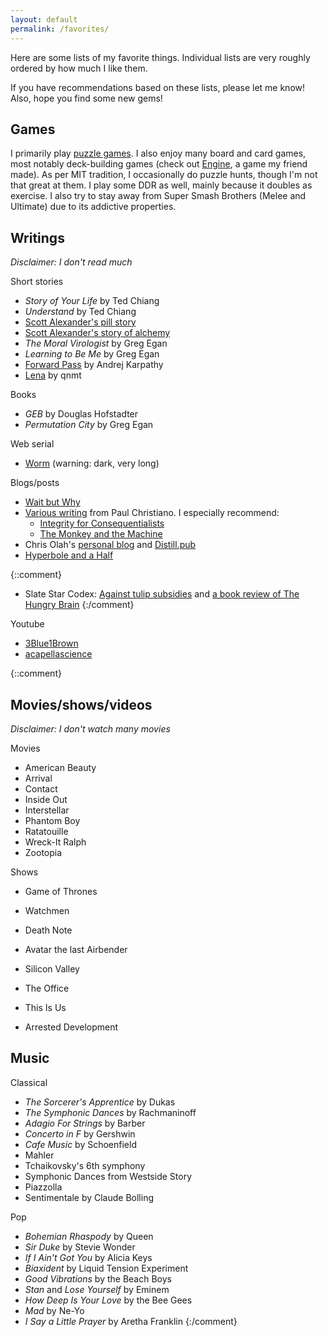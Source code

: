 ```yaml
---
layout: default
permalink: /favorites/
---
```


Here are some lists of my favorite things.
Individual lists are very roughly ordered by how much I like them.

If you have recommendations based on these lists, please let me know!
Also, hope you find some new gems!

## Games

I primarily play [puzzle games](puzzle_games.md).
I also enjoy many board and card games, most notably deck-building games (check out [Engine](https://www.engine-game.com), a game my friend made).
As per MIT tradition, I occasionally do puzzle hunts, though I'm not that great at them.
I play some DDR as well, mainly because it doubles as exercise.
I also try to stay away from Super Smash Brothers (Melee and Ultimate) due to its addictive properties.

<!--
- Other board games
  - Hanabi
  - Quoridor
- Poker deck games:
  - Trick taking: Tichu, Haggis, Spades, Oh Hell, Napolean, etc.
- Social manipulation games, e.g. One Night Werewolf
- Prop-less games
  - GOTHS, contact, double contact, category (on a timer)
-->

<!--
## Mystery hunt puzzles

*Disclaimer: haven't done many*
- [Functions](http://web.mit.edu/puzzle/www/2012/puzzles/phantom_of_the_operator/functions/)
- [Rime Royal](http://puzzle.cisra.com.au/2011/3D-Rime-Royal.pdf)
- [Three Colours](http://puzzle.cisra.com.au/2013/5D-Three-Colours.pdf)
- [Earth Shattering](https://galacticpuzzlehunt.com/puzzle/earth-shattering)
-->

## Writings

*Disclaimer: I don't read much*

Short stories
- *Story of Your Life* by Ted Chiang
- *Understand* by Ted Chiang
- [Scott Alexander's pill story](http://slatestarcodex.com/2015/06/02/and-i-show-you-how-deep-the-rabbit-hole-goes/)
- [Scott Alexander's story of alchemy](http://slatestarcodex.com/2017/11/09/ars-longa-vita-brevis/)
- *The Moral Virologist* by Greg Egan
- *Learning to Be Me* by Greg Egan
- [Forward Pass](http://karpathy.github.io/2021/03/27/forward-pass/) by Andrej Karpathy
- [Lena](https://qntm.org/mmacevedo) by qnmt

Books
- *GEB* by Douglas Hofstadter
- *Permutation City* by Greg Egan

Web serial
- [Worm](https://parahumans.wordpress.com/) (warning: dark, very long)

Blogs/posts
- [Wait but Why](https://waitbutwhy.com/)
- [Various writing](https://paulfchristiano.com/blogs/) from Paul Christiano.  I especially recommend:
  - [Integrity for Consequentialists](https://sideways-view.com/2016/11/14/integrity-for-consequentialists/)
  - [The Monkey and the Machine](https://sideways-view.com/2017/02/19/the-monkey-and-the-machine-a-dual-process-theory/)
- Chris Olah's [personal blog](http://colah.github.io/) and [Distill.pub](http://distill.pub/)
- [Hyperbole and a Half](https://hyperboleandahalf.blogspot.com/)

{::comment}
- Slate Star Codex: [Against tulip subsidies](http://slatestarcodex.com/2015/06/06/against-tulip-subsidies/) and [a book review of The Hungry Brain](http://slatestarcodex.com/2017/04/25/book-review-the-hungry-brain/)
{:/comment}

Youtube
- [3Blue1Brown](https://www.youtube.com/channel/UCYO_jab_esuFRV4b17AJtAw)
- [acapellascience](https://www.youtube.com/user/acapellascience)

{::comment}
## Movies/shows/videos

*Disclaimer: I don't watch many movies*

Movies
- American Beauty
- Arrival
- Contact
- Inside Out
- Interstellar
- Phantom Boy
- Ratatouille
- Wreck-It Ralph
- Zootopia

Shows
- Game of Thrones
- Watchmen
- Death Note
- Avatar the last Airbender

- Silicon Valley
- The Office
- This Is Us
- Arrested Development

## Music

Classical
- *The Sorcerer's Apprentice* by Dukas
- *The Symphonic Dances* by Rachmaninoff
- *Adagio For Strings* by Barber
- *Concerto in F* by Gershwin
- *Cafe Music* by Schoenfield
- Mahler
- Tchaikovsky's 6th symphony
- Symphonic Dances from Westside Story
- Piazzolla
- Sentimentale by Claude Bolling

Pop
- *Bohemian Rhaspody* by Queen
- *Sir Duke* by Stevie Wonder
- *If I Ain't Got You* by Alicia Keys
- *Biaxident* by Liquid Tension Experiment
- *Good Vibrations* by the Beach Boys
- *Stan* and *Lose Yourself* by Eminem
- *How Deep Is Your Love* by the Bee Gees
- *Mad* by Ne-Yo
- *I Say a Little Prayer* by Aretha Franklin
{:/comment}
